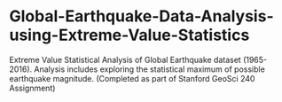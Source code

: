 # Global-Earthquake-Data-Analysis-using-Extreme-Value-Statistics
Extreme Value Statistical Analysis of Global Earthquake dataset (1965-2016). Analysis includes exploring the statistical maximum of possible earthquake magnitude.
(Completed as part of Stanford GeoSci 240 Assignment)
